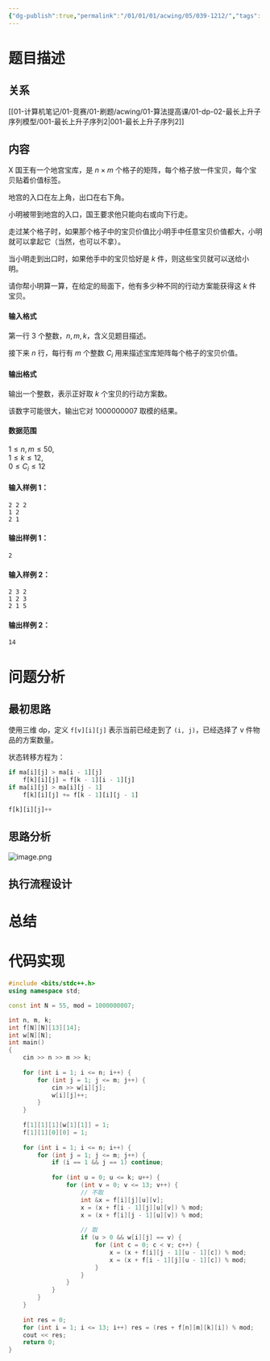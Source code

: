 ```yaml
---
{"dg-publish":true,"permalink":"/01/01/01/acwing/05/039-1212/","tags":["personal/blog"]}
---
```



# 题目描述
## 关系
[[01-计算机笔记/01-竞赛/01-刷题/acwing/01-算法提高课/01-dp-02-最长上升子序列模型/001-最长上升子序列2\|001-最长上升子序列2]]
## 内容
X 国王有一个地宫宝库，是 $n \times m$ 个格子的矩阵，每个格子放一件宝贝，每个宝贝贴着价值标签。

地宫的入口在左上角，出口在右下角。

小明被带到地宫的入口，国王要求他只能向右或向下行走。

走过某个格子时，如果那个格子中的宝贝价值比小明手中任意宝贝价值都大，小明就可以拿起它（当然，也可以不拿）。

当小明走到出口时，如果他手中的宝贝恰好是 $k$ 件，则这些宝贝就可以送给小明。

请你帮小明算一算，在给定的局面下，他有多少种不同的行动方案能获得这 $k$ 件宝贝。

#### 输入格式

第一行 $3$ 个整数，$n,m,k$，含义见题目描述。

接下来 $n$ 行，每行有 $m$ 个整数 $C_i$ 用来描述宝库矩阵每个格子的宝贝价值。

#### 输出格式

输出一个整数，表示正好取 $k$ 个宝贝的行动方案数。

该数字可能很大，输出它对 $1000000007$ 取模的结果。

#### 数据范围

$1 \le n,m \le 50$,  
$1 \le k \le 12$,  
$0 \le C_i \le 12$

#### 输入样例 1：

```
2 2 2
1 2
2 1
```

#### 输出样例 1：

```
2
```

#### 输入样例 2：

```
2 3 2
1 2 3
2 1 5
```

#### 输出样例 2：

```
14
```
# 问题分析
## 最初思路
使用三维 dp，定义 `f[v][i][j]` 表示当前已经走到了 `(i, j)`，已经选择了 v 件物品的方案数量。

状态转移方程为：
```python
if ma[i][j] > ma[i - 1][j]
	f[k][i][j] = f[k - 1][i - 1][j]
if ma[i][j] > ma[i][j - 1]
	f[k][i][j] += f[k - 1][i][j - 1]

f[k][i][j]++
```
## 思路分析
![image.png](https://yelanyanyu-img-bed.oss-cn-hangzhou.aliyuncs.com/img/blog/2024/04/20240408194812.png)



## 执行流程设计

# 总结

# 代码实现
```c++
#include <bits/stdc++.h>
using namespace std;

const int N = 55, mod = 1000000007;

int n, m, k;
int f[N][N][13][14];
int w[N][N];
int main()
{
    cin >> n >> m >> k;
    
    for (int i = 1; i <= n; i++) {
        for (int j = 1; j <= m; j++) {
            cin >> w[i][j];
            w[i][j]++;
        }
    }
    
    f[1][1][1][w[1][1]] = 1;
    f[1][1][0][0] = 1;
    
    for (int i = 1; i <= n; i++) {
        for (int j = 1; j <= m; j++) {
            if (i == 1 && j == 1) continue;
            
            for (int u = 0; u <= k; u++) {
                for (int v = 0; v <= 13; v++) {
                    // 不取
                    int &x = f[i][j][u][v];
                    x = (x + f[i - 1][j][u][v]) % mod;
                    x = (x + f[i][j - 1][u][v]) % mod;
                    
                    // 取
                    if (u > 0 && w[i][j] == v) {
                        for (int c = 0; c < v; c++) {
                            x = (x + f[i][j - 1][u - 1][c]) % mod;
                            x = (x + f[i - 1][j][u - 1][c]) % mod;
                        } 
                    }
                } 
            }
        }
    }
    
    int res = 0;
    for (int i = 1; i <= 13; i++) res = (res + f[n][m][k][i]) % mod;
    cout << res;
    return 0;
}

```